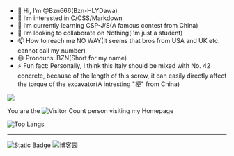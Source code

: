 - 👋 Hi, I’m @Bzn666(Bzn-HLYDawa)
- 👀 I’m interested in C/CSS/Markdown
- 🌱 I’m currently learning CSP-J/S(A famous contest from China)
- 💞️ I’m looking to collaborate on Nothing(I'm just a student)
- 📫 How to reach me NO WAY(It seems that bros from USA and UK etc. cannot call my number)
- 😄 Pronouns: BZN(Short for my name)
- ⚡ Fun fact: Personally, I think this Italy should be mixed with No. 42 concrete, because of the length of this screw, it can easily directly affect the torque of the excavator(A intresting "梗" from China)

![](https://github-readme-stats.vercel.app/api?username=BZN666&show_icons=true&theme=transparent)

You are the
![Visitor Count](https://profile-counter.glitch.me/bzn666/count.svg)
person visiting my Homepage

![Top Langs](https://github-readme-stats.vercel.app/api/top-langs/?username=bzn666&layout=compact&theme=tokyonight)


------------


![Static Badge](https://img.shields.io/badge/Luogu-%E8%8D%92%E6%B3%B7%E4%B8%80%E6%96%97-orange.svg)
![博客园](https://img.shields.io/badge/cn.blog-orange.svg)






<!---
Bzn666/Bzn666 is a ✨ special ✨ repository because its `README.md` (this file) appears on your GitHub profile.
You can click the Preview link to take a look at your changes.
--->
